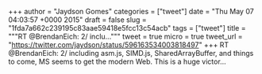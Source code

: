 
+++
author = "Jaydson Gomes"
categories = ["tweet"]
date = "Thu May 07 04:03:57 +0000 2015"
draft = false
slug = "1fda7a662c239195c83aae59418e5fcc13c54acb"
tags = ["tweet"]
title = """RT @BrendanEich: 2/ inclu..."""
tweet = true
micro = true
tweet_url = "https://twitter.com/jaydson/status/596163534003818497"
+++
RT @BrendanEich: 2/ including asm.js, SIMD.js, SharedArrayBuffer, and things to come, MS seems to get the modern Web. This is a huge victor…
